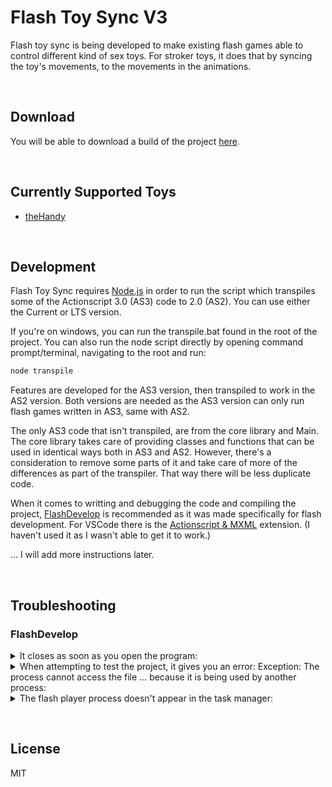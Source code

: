 # Flash Toy Sync V3

Flash toy sync is being developed to make existing flash games able to control different kind of sex toys. For stroker toys, it does that by syncing the toy's movements, to the movements in the animations.

&nbsp;

## Download

You will be able to download a build of the project [here](https://github.com/notSafeForDev/flash-toy-sync-v3/releases).

&nbsp;

## Currently Supported Toys

- [theHandy](https://www.thehandy.com/)

&nbsp;

## Development

Flash Toy Sync requires [Node.js](https://nodejs.org/) in order to run the script which transpiles some of the Actionscript 3.0 (AS3) code to 2.0 (AS2). You can use either the Current or LTS version.

If you're on windows, you can run the transpile.bat found in the root of the project.
You can also run the node script directly by opening command prompt/terminal, navigating to the root and run:
```sh
node transpile
```

Features are developed for the AS3 version, then transpiled to work in the AS2 version. Both versions are needed as the AS3 version can only run flash games written in AS3, same with AS2.

The only AS3 code that isn't transpiled, are from the core library and Main. The core library takes care of providing classes and functions that can be used in identical ways both in AS3 and AS2. However, there's a consideration to remove some parts of it and take care of more of the differences as part of the transpiler. That way there will be less duplicate code.

When it comes to writting and debugging the code and compiling the project, [FlashDevelop](https://www.flashdevelop.org/) is recommended as it was made specifically for flash development.
For VSCode there is the [Actionscript & MXML](https://github.com/BowlerHatLLC/vscode-as3mxml) extension. (I haven't used it as I wasn't able to get it to work.)

... I will add more instructions later.


&nbsp;

## Troubleshooting

### FlashDevelop

<details>
  <summary>It closes as soon as you open the program:</summary>
  Try opening a different script file.
</details>

<details>
  <summary>When attempting to test the project, it gives you an error: Exception: The process cannot access the file ... because it is being used by another process:</summary>
  End the flash player process through the task manager (windows).
</details>

<details>
  <summary>The flash player process doesn't appear in the task manager:</summary>
  Click the stop button near the test button.
</details>

&nbsp;

## License

MIT
